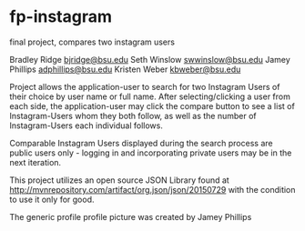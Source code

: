 # fp-instagram
final project, compares two instagram users

Bradley Ridge    bjridge@bsu.edu
Seth Winslow     swwinslow@bsu.edu
Jamey Phillips   adphillips@bsu.edu
Kristen Weber    kbweber@bsu.edu

Project allows the application-user to search for two Instagram Users of their choice by user name or full name.
After selecting/clicking a user from each side, the application-user may click the compare button to see a list of
Instagram-Users whom they both follow, as well as the number of Instagram-Users each individual follows.

Comparable Instagram Users displayed during the search process are public users only - logging in and incorporating private
users may be in the next iteration.

This project utilizes an open source JSON Library found at http://mvnrepository.com/artifact/org.json/json/20150729 with the
condition to use it only for good.

The generic profile profile picture was created by Jamey Phillips
